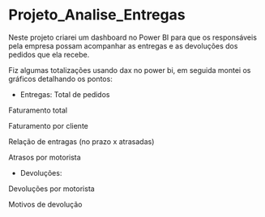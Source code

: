 # Projeto_Analise_Entregas

Neste projeto criarei um dashboard no Power BI para que os responsáveis pela empresa possam acompanhar as entregas e as devoluções dos pedidos que ela recebe.

Fiz algumas totalizações usando dax no power bi, em seguida montei os gráficos detalhando os pontos:

- Entregas:
Total de pedidos

Faturamento total 

Faturamento por cliente

Relação de entragas (no prazo x atrasadas)

Atrasos por motorista

- Devoluções:

Devoluções por motorista

Motivos de devolução

